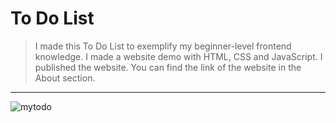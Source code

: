 # To Do List
> I made this To Do List to exemplify my beginner-level frontend knowledge.  I made a website demo with HTML, CSS and JavaScript. I published the website. You can find the link of the website in the About section.
---
![mytodo](https://user-images.githubusercontent.com/120499369/217948789-be735028-3e5f-43db-acd6-48aa4bc45cef.jpg)
